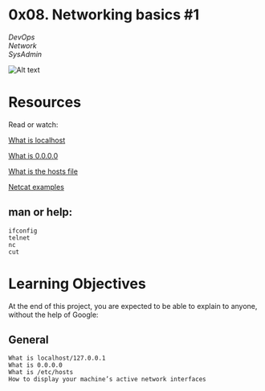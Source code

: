 # 0x08. Networking basics #1
_DevOps_   
_Network_               
_SysAdmin_


![Alt text](https://s3.amazonaws.com/intranet-projects-files/holbertonschool-sysadmin_devops/285/s7kpNYq.png)

# Resources
Read or watch:

[What is localhost](https://intranet.alxswe.com/rltoken/Odcc_tyAQlcANCCrtmxo6A)

[What is 0.0.0.0](https://intranet.alxswe.com/rltoken/fUb9IpnxrNaddMljzwbhJQ)

[What is the hosts file](https://intranet.alxswe.com/rltoken/4_MBpFTulKliFM69jCPzOQ)

[Netcat examples](https://intranet.alxswe.com/rltoken/OR0lOEwAw9I1Rj4aGp1Ljg)


## man or help:
    ifconfig
    telnet
    nc
    cut

# Learning Objectives
At the end of this project, you are expected to be able to explain to anyone, without the help of Google:

## General
    What is localhost/127.0.0.1
    What is 0.0.0.0
    What is /etc/hosts
    How to display your machine’s active network interfaces
